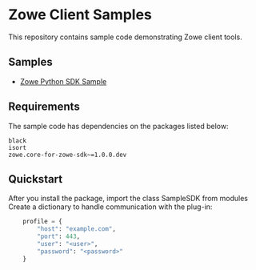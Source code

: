 # Zowe Client Samples

This repository contains sample code demonstrating Zowe client tools.

## Samples

- [Zowe Python SDK Sample](./zowe-python-sdk-sample)

## Requirements

The sample code has dependencies on the packages listed below:

```
black
isort
zowe.core-for-zowe-sdk~=1.0.0.dev
```

## Quickstart

After you install the package, import the class SampleSDK from modules
Create a dictionary to handle communication with the plug-in:

```python
    profile = {
        "host": "example.com",
        "port": 443,
        "user": "<user>",
        "password": "<password>"
    }

```
